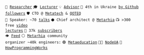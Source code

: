 <code>🔭 [Researcher](https://linkedin.com/in/shemsedinov)</code>
<code>🎓 [Lecturer](https://github.com/HowProgrammingWorks/Index)</code>
<code>💡 [Advisor](https://www.linkedin.com/in/shemsedinov)</code>
<code>👷 4th in Ukraine [by Github followers](https://github.com/search?q=location%3Aukraine)</code>
<code>🛡️ CTO @ [Metatech](https://www.youtube.com/@MetatechEducation) & [QOTEQ](https://qoteq.com/)</code><br>
<code>📢 Speaker: ~70 [talks](https://github.com/HowProgrammingWorks/Index/blob/master/Courses/Talks.md)</code>
<code>⬢ Chief architect @ [Metarhia](https://github.com/metarhia)</code>
<code>📺 >300 free [video lectures](https://www.youtube.com/TimurShemsedinov)</code>
<code>🔔 37k [subscribers](https://youtube.com/TimurShemsedinov)</code><br>
<code>👁️ [Feed](https://github.com/tshemsedinov/feed)</code>
<code>⚪ [Metarhia](https://metarhia.com/) community organizer ~40k engineers:</code>
<code>🟢 [Metaeducation](https://github.com/meta-edu/Index/blob/main/Docs/The-Concept-RU.md)</code>
<code>👨‍💻 [NodeUA](https://www.meetup.com/NodeUA/)</code>
<code>🌱 [HowProgrammingWorks](https://www.meetup.com/HowProgrammingWorks/)</code>
